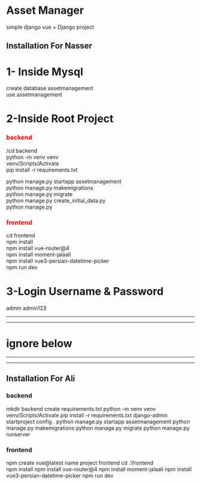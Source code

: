 # Asset Manager
simple django vue + Django project

## Installation For Nasser
# 1- Inside Mysql 
create database assetmanagement  
use assetmanagement

# 2-Inside Root Project
### <span style="color:red">backend</span>
/cd backend  
python -m venv venv  
venv/Scripts/Activate  
pip install -r requirements.txt

python manage.py startapp assetmanagement  
python manage.py makemigrations  
python manage.py migrate  
python manage.py create_initial_data.py  
python manage.py


### <span style="color:red">frontend</span>
cd frontend  
npm install  
npm install vue-router@4  
npm install moment-jalaali  
npm install vue3-persian-datetime-picker  
npm run dev


# 3-Login Username & Password
admin
admin123

------------------------------------------------
------------------------------------------------
# ignore below
------------------------------------------------
------------------------------------------------
## Installation For Ali
### backend
mkdir backend
create requirements.txt
python -m venv venv
venv/Scripts/Activate
pip install -r requirements.txt
django-admin startproject config .
python manage.py startapp assetmanagement
python manage.py makemigrations
python manage.py migrate
python manage.py runserver


### frontend
npm create vue@latest
name project frontend
cd .\frontend\
npm install
npm install vue-router@4
npm install moment-jalaali
npm install vue3-persian-datetime-picker
npm run dev